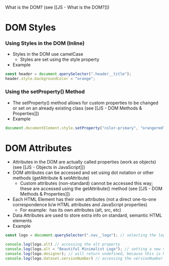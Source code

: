 What is the DOM? (see [[JS - What is the DOM?]])

# DOM Styles
### Using Styles in the DOM (Inline)
* Styles in the DOM use camelCase
	* Styles are set using the style property
* Example
```js
const header = document.querySelector(".header__title");
header.style.backgroundColor = "orange";
```

### Using the setProperty() Method 
* The setProperty() method allows for custom properties to be changed or set on an already existing class (see [[JS - DOM Methods & Properties]])
* Example
```js
document.documentElement.style.setProperty("color-primary", "orangered");
```

# DOM Attributes
* Attributes in the DOM are actually called properties (work as objects) (see [[JS - Objects in JavaScript]])
* DOM attributes can be accessed and set using dot notation or other methods (getAttribute & setAttribute)
	* Custom attributes (non-standard) cannot be accessed this way; these are accessed using the getAttribute() method (see [[JS - DOM Methods & Properties]])
* Each HTML Element has their own attributes (not a direct one-to-one correspondence b/w HTML attributes and JavaScript properties)
	* For example: <img /> has its own attributes (alt, src, etc)
* Data Attributes are used to store extra info on standard, semantic HTML elements
* Example
```js
const logo = document.querySelector(".nav__logo"); // selecting the logo

console.log(logo.alt) // accessing the alt property
console.log(logo.alt = "Beautiful Minimalist Logo"); // setting a new value to the alt property
console.log(logo.designer); // will return undefined, because this is NOT a standard
console.log(logo.dataset.versionNumber) // accessing the versionNumber of the data attribute
```